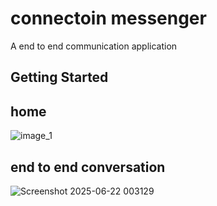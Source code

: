 # connectoin messenger

A end to end communication application

## Getting Started

## home

![image_1](https://github.com/user-attachments/assets/85e7147b-5cbc-466f-b454-ebb3a3216e80)

## end to end conversation

![Screenshot 2025-06-22 003129](https://github.com/user-attachments/assets/c06e4312-ab0a-4296-a844-73f021c78773)
